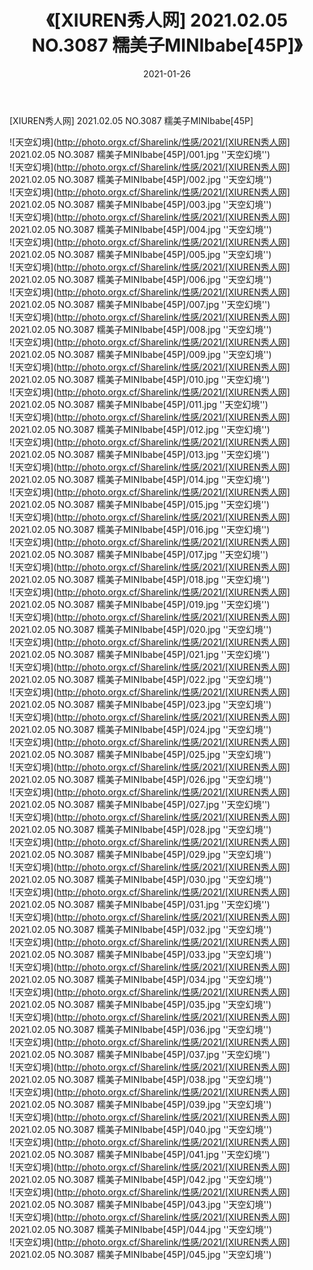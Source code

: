 ﻿---
layout: post
title:  《[XIUREN秀人网] 2021.02.05 NO.3087 糯美子MINIbabe[45P]》
date:   2021-01-26
img: http://photo.orgx.cf/Sharelink/性感/2021/[XIUREN秀人网] 2021.02.05 NO.3087 糯美子MINIbabe[45P]/000.jpg
categories: [美女, 性感, 泳衣]
---

[XIUREN秀人网] 2021.02.05 NO.3087 糯美子MINIbabe[45P]



![天空幻境](http://photo.orgx.cf/Sharelink/性感/2021/[XIUREN秀人网] 2021.02.05 NO.3087 糯美子MINIbabe[45P]/001.jpg ''天空幻境'') <br>
![天空幻境](http://photo.orgx.cf/Sharelink/性感/2021/[XIUREN秀人网] 2021.02.05 NO.3087 糯美子MINIbabe[45P]/002.jpg ''天空幻境'') <br>
![天空幻境](http://photo.orgx.cf/Sharelink/性感/2021/[XIUREN秀人网] 2021.02.05 NO.3087 糯美子MINIbabe[45P]/003.jpg ''天空幻境'') <br>
![天空幻境](http://photo.orgx.cf/Sharelink/性感/2021/[XIUREN秀人网] 2021.02.05 NO.3087 糯美子MINIbabe[45P]/004.jpg ''天空幻境'') <br>
![天空幻境](http://photo.orgx.cf/Sharelink/性感/2021/[XIUREN秀人网] 2021.02.05 NO.3087 糯美子MINIbabe[45P]/005.jpg ''天空幻境'') <br>
![天空幻境](http://photo.orgx.cf/Sharelink/性感/2021/[XIUREN秀人网] 2021.02.05 NO.3087 糯美子MINIbabe[45P]/006.jpg ''天空幻境'') <br>
![天空幻境](http://photo.orgx.cf/Sharelink/性感/2021/[XIUREN秀人网] 2021.02.05 NO.3087 糯美子MINIbabe[45P]/007.jpg ''天空幻境'') <br>
![天空幻境](http://photo.orgx.cf/Sharelink/性感/2021/[XIUREN秀人网] 2021.02.05 NO.3087 糯美子MINIbabe[45P]/008.jpg ''天空幻境'') <br>
![天空幻境](http://photo.orgx.cf/Sharelink/性感/2021/[XIUREN秀人网] 2021.02.05 NO.3087 糯美子MINIbabe[45P]/009.jpg ''天空幻境'') <br>
![天空幻境](http://photo.orgx.cf/Sharelink/性感/2021/[XIUREN秀人网] 2021.02.05 NO.3087 糯美子MINIbabe[45P]/010.jpg ''天空幻境'') <br>
![天空幻境](http://photo.orgx.cf/Sharelink/性感/2021/[XIUREN秀人网] 2021.02.05 NO.3087 糯美子MINIbabe[45P]/011.jpg ''天空幻境'') <br>
![天空幻境](http://photo.orgx.cf/Sharelink/性感/2021/[XIUREN秀人网] 2021.02.05 NO.3087 糯美子MINIbabe[45P]/012.jpg ''天空幻境'') <br>
![天空幻境](http://photo.orgx.cf/Sharelink/性感/2021/[XIUREN秀人网] 2021.02.05 NO.3087 糯美子MINIbabe[45P]/013.jpg ''天空幻境'') <br>
![天空幻境](http://photo.orgx.cf/Sharelink/性感/2021/[XIUREN秀人网] 2021.02.05 NO.3087 糯美子MINIbabe[45P]/014.jpg ''天空幻境'') <br>
![天空幻境](http://photo.orgx.cf/Sharelink/性感/2021/[XIUREN秀人网] 2021.02.05 NO.3087 糯美子MINIbabe[45P]/015.jpg ''天空幻境'') <br>
![天空幻境](http://photo.orgx.cf/Sharelink/性感/2021/[XIUREN秀人网] 2021.02.05 NO.3087 糯美子MINIbabe[45P]/016.jpg ''天空幻境'') <br>
![天空幻境](http://photo.orgx.cf/Sharelink/性感/2021/[XIUREN秀人网] 2021.02.05 NO.3087 糯美子MINIbabe[45P]/017.jpg ''天空幻境'') <br>
![天空幻境](http://photo.orgx.cf/Sharelink/性感/2021/[XIUREN秀人网] 2021.02.05 NO.3087 糯美子MINIbabe[45P]/018.jpg ''天空幻境'') <br>
![天空幻境](http://photo.orgx.cf/Sharelink/性感/2021/[XIUREN秀人网] 2021.02.05 NO.3087 糯美子MINIbabe[45P]/019.jpg ''天空幻境'') <br>
![天空幻境](http://photo.orgx.cf/Sharelink/性感/2021/[XIUREN秀人网] 2021.02.05 NO.3087 糯美子MINIbabe[45P]/020.jpg ''天空幻境'') <br>
![天空幻境](http://photo.orgx.cf/Sharelink/性感/2021/[XIUREN秀人网] 2021.02.05 NO.3087 糯美子MINIbabe[45P]/021.jpg ''天空幻境'') <br>
![天空幻境](http://photo.orgx.cf/Sharelink/性感/2021/[XIUREN秀人网] 2021.02.05 NO.3087 糯美子MINIbabe[45P]/022.jpg ''天空幻境'') <br>
![天空幻境](http://photo.orgx.cf/Sharelink/性感/2021/[XIUREN秀人网] 2021.02.05 NO.3087 糯美子MINIbabe[45P]/023.jpg ''天空幻境'') <br>
![天空幻境](http://photo.orgx.cf/Sharelink/性感/2021/[XIUREN秀人网] 2021.02.05 NO.3087 糯美子MINIbabe[45P]/024.jpg ''天空幻境'') <br>
![天空幻境](http://photo.orgx.cf/Sharelink/性感/2021/[XIUREN秀人网] 2021.02.05 NO.3087 糯美子MINIbabe[45P]/025.jpg ''天空幻境'') <br>
![天空幻境](http://photo.orgx.cf/Sharelink/性感/2021/[XIUREN秀人网] 2021.02.05 NO.3087 糯美子MINIbabe[45P]/026.jpg ''天空幻境'') <br>
![天空幻境](http://photo.orgx.cf/Sharelink/性感/2021/[XIUREN秀人网] 2021.02.05 NO.3087 糯美子MINIbabe[45P]/027.jpg ''天空幻境'') <br>
![天空幻境](http://photo.orgx.cf/Sharelink/性感/2021/[XIUREN秀人网] 2021.02.05 NO.3087 糯美子MINIbabe[45P]/028.jpg ''天空幻境'') <br>
![天空幻境](http://photo.orgx.cf/Sharelink/性感/2021/[XIUREN秀人网] 2021.02.05 NO.3087 糯美子MINIbabe[45P]/029.jpg ''天空幻境'') <br>
![天空幻境](http://photo.orgx.cf/Sharelink/性感/2021/[XIUREN秀人网] 2021.02.05 NO.3087 糯美子MINIbabe[45P]/030.jpg ''天空幻境'') <br>
![天空幻境](http://photo.orgx.cf/Sharelink/性感/2021/[XIUREN秀人网] 2021.02.05 NO.3087 糯美子MINIbabe[45P]/031.jpg ''天空幻境'') <br>
![天空幻境](http://photo.orgx.cf/Sharelink/性感/2021/[XIUREN秀人网] 2021.02.05 NO.3087 糯美子MINIbabe[45P]/032.jpg ''天空幻境'') <br>
![天空幻境](http://photo.orgx.cf/Sharelink/性感/2021/[XIUREN秀人网] 2021.02.05 NO.3087 糯美子MINIbabe[45P]/033.jpg ''天空幻境'') <br>
![天空幻境](http://photo.orgx.cf/Sharelink/性感/2021/[XIUREN秀人网] 2021.02.05 NO.3087 糯美子MINIbabe[45P]/034.jpg ''天空幻境'') <br>
![天空幻境](http://photo.orgx.cf/Sharelink/性感/2021/[XIUREN秀人网] 2021.02.05 NO.3087 糯美子MINIbabe[45P]/035.jpg ''天空幻境'') <br>
![天空幻境](http://photo.orgx.cf/Sharelink/性感/2021/[XIUREN秀人网] 2021.02.05 NO.3087 糯美子MINIbabe[45P]/036.jpg ''天空幻境'') <br>
![天空幻境](http://photo.orgx.cf/Sharelink/性感/2021/[XIUREN秀人网] 2021.02.05 NO.3087 糯美子MINIbabe[45P]/037.jpg ''天空幻境'') <br>
![天空幻境](http://photo.orgx.cf/Sharelink/性感/2021/[XIUREN秀人网] 2021.02.05 NO.3087 糯美子MINIbabe[45P]/038.jpg ''天空幻境'') <br>
![天空幻境](http://photo.orgx.cf/Sharelink/性感/2021/[XIUREN秀人网] 2021.02.05 NO.3087 糯美子MINIbabe[45P]/039.jpg ''天空幻境'') <br>
![天空幻境](http://photo.orgx.cf/Sharelink/性感/2021/[XIUREN秀人网] 2021.02.05 NO.3087 糯美子MINIbabe[45P]/040.jpg ''天空幻境'') <br>
![天空幻境](http://photo.orgx.cf/Sharelink/性感/2021/[XIUREN秀人网] 2021.02.05 NO.3087 糯美子MINIbabe[45P]/041.jpg ''天空幻境'') <br>
![天空幻境](http://photo.orgx.cf/Sharelink/性感/2021/[XIUREN秀人网] 2021.02.05 NO.3087 糯美子MINIbabe[45P]/042.jpg ''天空幻境'') <br>
![天空幻境](http://photo.orgx.cf/Sharelink/性感/2021/[XIUREN秀人网] 2021.02.05 NO.3087 糯美子MINIbabe[45P]/043.jpg ''天空幻境'') <br>
![天空幻境](http://photo.orgx.cf/Sharelink/性感/2021/[XIUREN秀人网] 2021.02.05 NO.3087 糯美子MINIbabe[45P]/044.jpg ''天空幻境'') <br>
![天空幻境](http://photo.orgx.cf/Sharelink/性感/2021/[XIUREN秀人网] 2021.02.05 NO.3087 糯美子MINIbabe[45P]/045.jpg ''天空幻境'') <br>